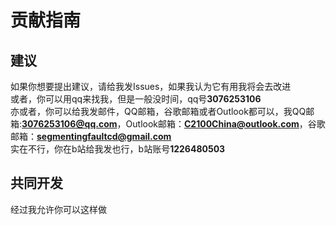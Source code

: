 # 贡献指南
## 建议
 如果你想要提出建议，请给我发Issues，如果我认为它有用我将会去改进<br>
 或者，你可以用qq来找我，但是一般没时间，qq号**3076253106**<br>
 亦或者，你可以给我发邮件，QQ邮箱，谷歌邮箱或者Outlook都可以，我QQ邮箱:**3076253106@qq.com**，Outlook邮箱：**C2100China@outlook.com**，谷歌邮箱：**segmentingfaultcd@gmail.com**<br>
 实在不行，你在b站给我发也行，b站账号**1226480503**
## 共同开发
 经过我允许你可以这样做
